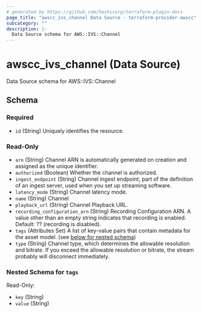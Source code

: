 ```yaml
---
# generated by https://github.com/hashicorp/terraform-plugin-docs
page_title: "awscc_ivs_channel Data Source - terraform-provider-awscc"
subcategory: ""
description: |-
  Data Source schema for AWS::IVS::Channel
---
```


# awscc_ivs_channel (Data Source)

Data Source schema for AWS::IVS::Channel



<!-- schema generated by tfplugindocs -->
## Schema

### Required

- `id` (String) Uniquely identifies the resource.

### Read-Only

- `arn` (String) Channel ARN is automatically generated on creation and assigned as the unique identifier.
- `authorized` (Boolean) Whether the channel is authorized.
- `ingest_endpoint` (String) Channel ingest endpoint, part of the definition of an ingest server, used when you set up streaming software.
- `latency_mode` (String) Channel latency mode.
- `name` (String) Channel
- `playback_url` (String) Channel Playback URL.
- `recording_configuration_arn` (String) Recording Configuration ARN. A value other than an empty string indicates that recording is enabled. Default: ?? (recording is disabled).
- `tags` (Attributes Set) A list of key-value pairs that contain metadata for the asset model. (see [below for nested schema](#nestedatt--tags))
- `type` (String) Channel type, which determines the allowable resolution and bitrate. If you exceed the allowable resolution or bitrate, the stream probably will disconnect immediately.

<a id="nestedatt--tags"></a>
### Nested Schema for `tags`

Read-Only:

- `key` (String)
- `value` (String)



